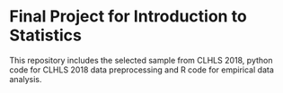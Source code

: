# Final Project for Introduction to Statistics
This repository includes the selected sample from CLHLS 2018, python code for CLHLS 2018 data preprocessing and R code for empirical data analysis.
